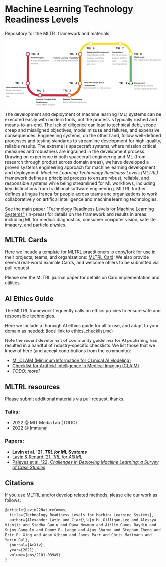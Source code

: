 # Machine Learning Technology Readiness Levels

Repository for the MLTRL framework and materials.

![Alt text](assets/mltrl_flow_full.png?raw=true "MLTRL Flow")


The development and deployment of machine learning (ML) systems can be executed easily with modern tools, but the process is typically rushed and means-to-an-end. The lack of diligence can lead to technical debt, scope creep and misaligned objectives, model misuse and failures, and expensive consequences. Engineering systems, on the other hand, follow well-defined processes and testing standards to streamline development for high-quality, reliable results. The extreme is spacecraft systems, where mission critical measures and robustness are ingrained in the development process. Drawing on experience in both spacecraft engineering and ML (from research through product across domain areas), we have developed a proven systems engineering approach for machine learning development and deployment: *Machine Learning Technology Readiness Levels (MLTRL)* framework defines a principled process to ensure robust, reliable, and responsible systems while being streamlined for ML workflows, including key distinctions from traditional software engineering. MLTRL further defines a lingua franca for people across teams and organizations to work collaboratively on artificial intelligence and machine learning technologies.

See the main paper ["Technology Readiness Levels for Machine Learning Systems"](https://arxiv.org/abs/2101.03989) (in-press) for details on the framework and results in areas including ML for medical diagnostics, consumer computer vision, satellite imagery, and particle physics.



## MLTRL Cards

Here we incude a template for MLTRL practitioners to copy/fork for use in their projects, teams, and organizations: [MLTRL Card](mltrl_card.md).
We also provide several real-world example Cards, and welcome others to be submitted via pull request.

Please see the MLTRL journal paper for details on Card implementation and utilities.


## AI Ethics Guide

The MLTRL framework frequently calls on ethics policies to ensure safe and responsible technolgies.

Here we include a thorough AI ethics guide for all to use, and adapt to your domain as needed: (local link to ethics_checklist.md)

Note the recent develoment of community guidelines for AI publishing has resulted in a handful of industry-specific checklists. We list those that we know of here (and accept contributions from the community):

- [MI_CLAIM (Minimum Information for CLinical AI Modeling)](https://github.com/beaunorgeot/MI-CLAIM)
- [Checklist for Artificial Intelligence in Medical Imaging (CLAIM)](https://pubs.rsna.org/doi/10.1148/ryai.2020200029)
- *TODO: more?*


## MLTRL resources

Please submit additional materials via pull request, thanks.

### Talks:

- 2022 @ MIT Media Lab (TODO)
- [2022 @ Immunai](assets/mltrl-immunai22.pdf)
<!-- - 2021 @ AAAI; Lavin, "" -->
<!-- - 2021 @ Cambridge; Lavin, "" -->

### Papers:

- **[Lavin et al. '21, *TRL for ML Systems*](https://arxiv.org/abs/2101.03989)**
- [Lavin & Renard '21, *TRL for AI&ML*](https://arxiv.org/abs/2006.12497)
- [Paleyes et al. '22, *Challenges in Deploying Machine Learning: a Survey of Case Studies*](https://dl.acm.org/doi/10.1145/3533378)


## Citations

If you use MLTRL and/or develop related methods, please cite our work as follows:
```
@article{Lavin22NatureComms,
  title={Technology Readiness Levels for Machine Learning Systems},
  author={Alexander Lavin and Ciar{\'a}n M. Gilligan-Lee and Alessya Visnjic and Siddha Ganju and Dava Newman and Atilim Gunes Baydin and Sujoy Ganguly and Danny B. Lange and Ajay Sharma and Stephan Zheng and Eric P. Xing and Adam Gibson and James Parr and Chris Mattmann and Yarin Gal},
  journal={ArXiv},
  year={2021},
  volume={abs/2101.03989}
}
```
